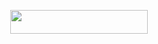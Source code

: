 
<p align="center"><a href="https://heroku.com/deploy?template=https://github.com/Personal4Account/Op-Bolte"> <img src="https://img.shields.io/badge/Deploy%20To%20Heroku-purple?style=for-the-badge&logo=heroku" width="220" height="38.45"/></a></p>





